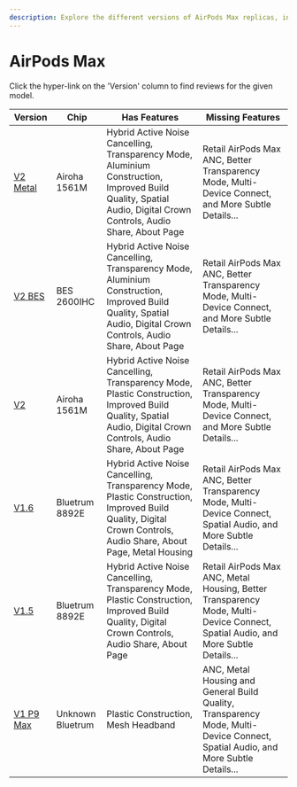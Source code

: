 ```yaml
---
description: Explore the different versions of AirPods Max replicas, including their chip, features, and missing features. Click on the version hyperlinks to find reviews for each model.
---
```


# AirPods Max

Click the hyper-link on the 'Version' column to find reviews for the given model.

| Version                                                                       | Chip             | Has Features                                                                                                                                                      | Missing Features                                                                                                                 |
|-------------------------------------------------------------------------------|------------------|-------------------------------------------------------------------------------------------------------------------------------------------------------------------|----------------------------------------------------------------------------------------------------------------------------------|
| [V2 Metal](https://www.reddit.com/r/AirReps/search?q=max%20v2metal&restrict_sr=1) | Airoha 1561M     | Hybrid Active Noise Cancelling, Transparency Mode, Aluminium Construction, Improved Build Quality, Spatial Audio, Digital Crown Controls, Audio Share, About Page | Retail AirPods Max ANC, Better Transparency Mode, Multi-Device Connect, and More Subtle Details...                               |
| [V2 BES](https://www.reddit.com/r/AirReps/search?q=max%20v2bes&restrict_sr=1) | BES 2600IHC      | Hybrid Active Noise Cancelling, Transparency Mode, Aluminium Construction, Improved Build Quality, Spatial Audio, Digital Crown Controls, Audio Share, About Page | Retail AirPods Max ANC, Better Transparency Mode, Multi-Device Connect, and More Subtle Details...                               |
| [V2](https://www.reddit.com/r/AirReps/search?q=max%20v2&restrict_sr=1)        | Airoha 1561M     | Hybrid Active Noise Cancelling, Transparency Mode, Plastic Construction, Improved Build Quality, Spatial Audio, Digital Crown Controls, Audio Share, About Page   | Retail AirPods Max ANC, Better Transparency Mode, Multi-Device Connect, and More Subtle Details...                               |
| [V1.6](https://www.reddit.com/r/AirReps/search?q=max%20v1.6&restrict_sr=1)    | Bluetrum 8892E   | Hybrid Active Noise Cancelling, Transparency Mode, Plastic Construction, Improved Build Quality, Digital Crown Controls, Audio Share, About Page, Metal Housing   | Retail AirPods Max ANC, Better Transparency Mode, Multi-Device Connect, Spatial Audio, and More Subtle Details...                |
| [V1.5](https://www.reddit.com/r/AirReps/search?q=max%20v1.5&restrict_sr=1)    | Bluetrum 8892E   | Hybrid Active Noise Cancelling, Transparency Mode, Plastic Construction, Improved Build Quality, Digital Crown Controls, Audio Share, About Page                  | Retail AirPods Max ANC, Metal Housing, Better Transparency Mode, Multi-Device Connect, Spatial Audio, and More Subtle Details... |
| [V1 P9 Max](https://www.reddit.com/r/AirReps/search?q=max%20p9&restrict_sr=1) | Unknown Bluetrum | Plastic Construction, Mesh Headband                                                                                                                               | ANC, Metal Housing and General Build Quality, Transparency Mode, Multi-Device Connect, Spatial Audio, and More Subtle Details... |
